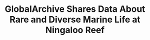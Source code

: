 ---
title: "GlobalArchive Shares Data About Rare and Diverse Marine Life at Ningaloo Reef"
excerpt: "Australian Research Data Commons Article"
excerpt_long: "Researchers from The University of Western Australia deployed baited underwater cameras to analyse various fish species and they collected rare images at Ningaloo Reef, revealing a rich and diverse marine life."
external_url: "https://ardc.edu.au/article/globalarchive-shares-data-about-rare-and-diverse-marine-life-at-ningaloo-reef/"
image: /assets/images/media/ningaloo.png
share: false
related: false
---